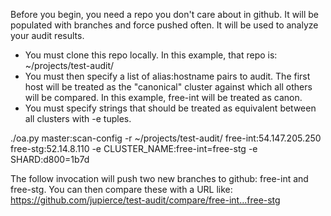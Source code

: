 
Before you begin, you need a repo you don't care about in github. It will be populated with branches and force pushed
often. It will be used to analyze your audit results.

- You must clone this repo locally. In this example, that repo is: ~/projects/test-audit/
- You must then specify a list of alias:hostname pairs to audit. The first host will be treated as the "canonical"
cluster against which all others will be compared. In this example, free-int will be treated as canon.
- You must specify strings that should be treated as equivalent between all clusters with -e tuples.

./oa.py master:scan-config -r ~/projects/test-audit/ free-int:54.147.205.250 free-stg:52.14.8.110 -e CLUSTER_NAME:free-int=free-stg -e SHARD:d800=1b7d

The follow invocation will push two new branches to github: free-int and free-stg. You can then
compare these with a URL like: https://github.com/jupierce/test-audit/compare/free-int...free-stg